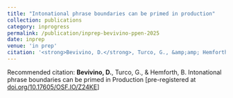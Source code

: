 ```yaml
---
title: "Intonational phrase boundaries can be primed in production"
collection: publications
category: inprogress
permalink: /publication/inprep-bevivino-ppen-2025
date: inprep
venue: 'in prep'
citation: '<strong>Bevivino, D.</strong>, Turco, G., &amp;amp; Hemforth, B. Intonational phrase boundaries can be primed in Production [pre-registered at <a href=&quot;https://doi.org/10.17605/OSF.IO/Z24KE&quot;>doi.org/10.17605/OSF.IO/Z24KE</a>]'
---
```

Recommended citation: <strong>Bevivino, D.</strong>, Turco, G., &amp; Hemforth, B. Intonational phrase boundaries can be primed in Production [pre-registered at <a href="https://doi.org/10.17605/OSF.IO/Z24KE">doi.org/10.17605/OSF.IO/Z24KE</a>]